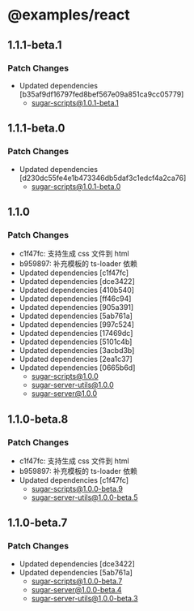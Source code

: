 # @examples/react

## 1.1.1-beta.1

### Patch Changes

- Updated dependencies [b35af9df16797fed8bef567e09a851ca9cc05779]
  - sugar-scripts@1.0.1-beta.1

## 1.1.1-beta.0

### Patch Changes

- Updated dependencies [d230dc55fe4e1b473346db5daf3c1edcf4a2ca76]
  - sugar-scripts@1.0.1-beta.0

## 1.1.0

### Patch Changes

- c1f47fc: 支持生成 css 文件到 html
- b959897: 补充模板的 ts-loader 依赖
- Updated dependencies [c1f47fc]
- Updated dependencies [dce3422]
- Updated dependencies [410b540]
- Updated dependencies [ff46c94]
- Updated dependencies [905a391]
- Updated dependencies [5ab761a]
- Updated dependencies [997c524]
- Updated dependencies [17469dc]
- Updated dependencies [5101c4b]
- Updated dependencies [3acbd3b]
- Updated dependencies [2ea1c37]
- Updated dependencies [0665b6d]
  - sugar-scripts@1.0.0
  - sugar-server-utils@1.0.0
  - sugar-server@1.0.0

## 1.1.0-beta.8

### Patch Changes

- c1f47fc: 支持生成 css 文件到 html
- b959897: 补充模板的 ts-loader 依赖
- Updated dependencies [c1f47fc]
  - sugar-scripts@1.0.0-beta.9
  - sugar-server-utils@1.0.0-beta.5

## 1.1.0-beta.7

### Patch Changes

- Updated dependencies [dce3422]
- Updated dependencies [5ab761a]
  - sugar-scripts@1.0.0-beta.7
  - sugar-server@1.0.0-beta.4
  - sugar-server-utils@1.0.0-beta.3

